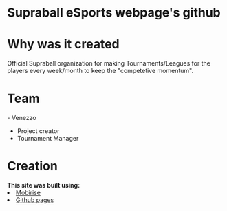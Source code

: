 # Supraball eSports webpage's github
<h1>Why was it created</h1>
Official Supraball organization for making Tournaments/Leagues for the players every week/month to keep the "competetive momentum".
<h1>Team</h1> 
- Venezzo <ul>
<li>Project creator</li>
<li>Tournament Manager</li>
  </ul>
<h1>Creation</h1>
<b>This site was built using:</b> 
<li><a href="https://mobirise.com/">Mobirise</a></li>
<li><a href="https://pages.github.com/">Github pages</a></li>

